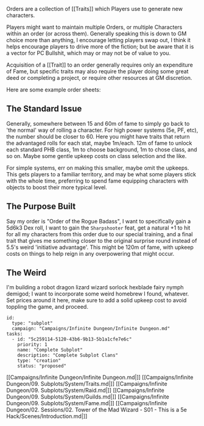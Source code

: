 Orders are a collection of [[Traits]] which Players use to generate new characters.

Players might want to maintain multiple Orders, or multiple Characters within an order (or across them). Generally speaking this is down to GM choice more than anything, I encourage letting players swap out, I think it helps encourage players to drive more of the fiction; but be aware that it is a vector for PC Bullshit, which may or may not be of value to you.

Acquisition of a [[Trait]] to an order generally requires only an expenditure of Fame, but specific traits may also require the player doing some great deed or completing a project, or require other resources at GM discretion.

Here are some example order sheets:

## The Standard Issue

Generally, somewhere between 15 and 60m of fame to simply go back to 'the normal' way of rolling a character. For high power systems (5e, PF, etc), the number should be closer to 60. Here you might have traits that return the advantaged rolls for each stat, maybe 1m/each. 12m of fame to unlock each standard PHB class, 1m to choose background, 1m to chose class, and so on. Maybe some gentle upkeep costs on class selection and the like.

For simple systems, err on making this smaller, maybe omit the upkeeps. This gets players to a familiar territory, and may be what some players stick with the whole time, preferring to spend fame equipping characters with objects to boost their more typical level.

## The Purpose Built

Say my order is "Order of the Rogue Badass", I want to specifically gain a 5d6k3 Dex roll, I want to gain the `Sharpshooter` feat, get a natural +1 to hit for all my characters from this order due to our special training, and a final trait that gives me something closer to the original surprise round instead of 5.5's weird 'initiative advantage'. This might be 120m of fame, with upkeep costs on things to help reign in any overpowering that might occur.

## The Weird

I'm building a robot dragon lizard wizard sorlock hexblade fairy nymph demigod; I want to incorporate some weird homebrew I found, whatever. Set prices around it here, make sure to add a solid upkeep cost to avoid toppling the game, and proceed.

```RpgManager4
id: 
  type: "subplot"
  campaign: "Campaigns/Infinite Dungeon/Infinite Dungeon.md"
tasks: 
  - id: "5c259114-5120-43b6-9b13-5b1a1cfe7e6c"
    priority: 1
    name: "Complete Subplot"
    description: "Complete Subplot Clans"
    type: "creation"
    status: "proposed"
```

[[Campaigns/Infinite Dungeon/Infinite Dungeon.md|]]
[[Campaigns/Infinite Dungeon/09. Subplots/System/Traits.md|]]
[[Campaigns/Infinite Dungeon/09. Subplots/System/Raid.md|]]
[[Campaigns/Infinite Dungeon/09. Subplots/System/Guilds.md|]]
[[Campaigns/Infinite Dungeon/09. Subplots/System/Fame.md|]]
[[Campaigns/Infinite Dungeon/02. Sessions/02. Tower of the Mad Wizard - S01 - This is a 5e Hack/Scenes/Introduction.md|]]